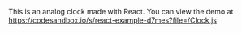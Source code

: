 This is an analog clock made with React. You can view the demo at https://codesandbox.io/s/react-example-d7mes?file=/Clock.js
